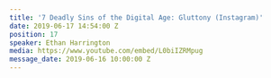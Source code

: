 ```yaml
---
title: '7 Deadly Sins of the Digital Age: Gluttony (Instagram)'
date: 2019-06-17 14:54:00 Z
position: 17
speaker: Ethan Harrington
media: https://www.youtube.com/embed/L0biIZRMpug
message_date: 2019-06-16 10:00:00 Z
---
```



